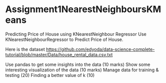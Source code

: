 # Assignment1NearestNeighboursKMeans
Predicting Price of House using KNearestNeighbour Regressor
Use KNearestNeighbourRegressor to Predict Price of House.

Here is the dataset https://github.com/edyoda/data-science-complete-tutorial/blob/master/Data/house_rental_data.csv.txt



Use pandas to get some insights into the data (10 marks)
Show some interesting visualization of the data (10 marks)
Manage data for training & testing (20)
Finding a better value of k (10)
